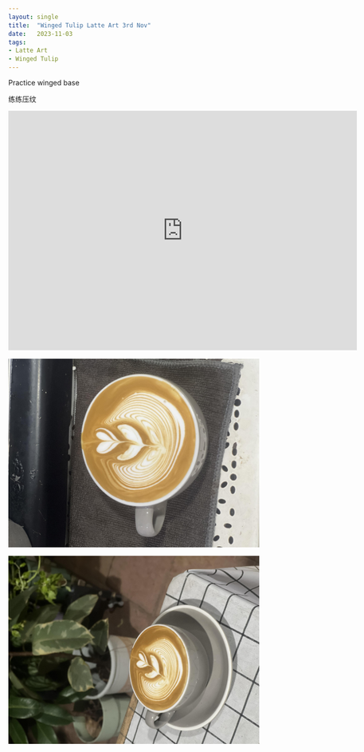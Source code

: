 ```yaml
---
layout: single
title:  "Winged Tulip Latte Art 3rd Nov"
date:   2023-11-03
tags:
- Latte Art
- Winged Tulip
---
```



Practice winged base

练练压纹



<div class="embed-container">
  <iframe
      src="https://www.youtube.com/embed/DdUz9WQ22_k"
      width="700"
      height="480"
      frameborder="0"
      allowfullscreen="true">
  </iframe>
</div>



![](/assets/img/2023/11/03/IMG_9475.jpg)

![](/assets/img/2023/11/03/IMG_9479.jpg)
